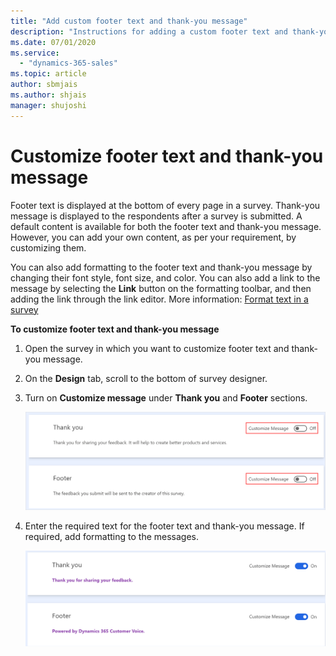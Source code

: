 ```yaml
---
title: "Add custom footer text and thank-you message"
description: "Instructions for adding a custom footer text and thank-you message in a survey created with Customer Voice."
ms.date: 07/01/2020
ms.service:
  - "dynamics-365-sales"
ms.topic: article
author: sbmjais
ms.author: shjais
manager: shujoshi
---
```


# Customize footer text and thank-you message

Footer text is displayed at the bottom of every page in a survey. Thank-you message is displayed to the respondents after a survey is submitted. A default content is available for both the footer text and thank-you message. However, you can add your own content, as per your requirement, by customizing them.

You can also add formatting to the footer text and thank-you message by changing their font style, font size, and color. You can also add a link to the message by selecting the **Link** button on the formatting toolbar, and then adding the link through the link editor. More information: [Format text in a survey](survey-text-format.md)

**To customize footer text and thank-you message**

1. Open the survey in which you want to customize footer text and thank-you message.

2. On the **Design** tab, scroll to the bottom of survey designer. 

3. Turn on **Customize message** under **Thank you** and **Footer** sections.

    ![Turn on the customization of footer text and thank-you message](media/custom-footer-thank-you-off.png "Turn on the customization of footer text and thank-you message") 

4. Enter the required text for the footer text and thank-you message. If required, add formatting to the messages.

    ![Updated footer text and thank-you message](media/custom-footer-thank-you-on.png "Updated footer text and thank-you message") 


